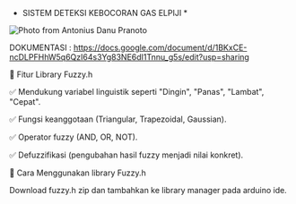 * SISTEM DETEKSI KEBOCORAN GAS ELPIJI *

![Photo from Antonius Danu Pranoto](https://github.com/user-attachments/assets/c62a5bef-aec3-4f81-8900-24b912228c97)

DOKUMENTASI : https://docs.google.com/document/d/1BKxCE-ncDLPFHhW5q6QzI64s3Yg83NE6dI1Tnnu_g5s/edit?usp=sharing

🔹 Fitur Library Fuzzy.h

✅ Mendukung variabel linguistik seperti "Dingin", "Panas", "Lambat", "Cepat".

✅ Fungsi keanggotaan (Triangular, Trapezoidal, Gaussian).

✅ Operator fuzzy (AND, OR, NOT).

✅ Defuzzifikasi (pengubahan hasil fuzzy menjadi nilai konkret).

🔹 Cara Menggunakan library Fuzzy.h

Download fuzzy.h zip dan tambahkan ke library manager pada arduino ide.





